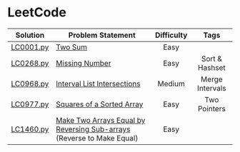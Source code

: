 # LeetCode

|  Solution   | Problem Statement                                                       | Difficulty |      Tags       |
|:-----------:|-------------------------------------------------------------------------|:----------:|:---------------:|
| [LC0001.py] | [Two Sum]                                                               |    Easy    |                 |
| [LC0268.py] | [Missing Number]                                                        |    Easy    | Sort & Hashset  |
| [LC0968.py] | [Interval List Intersections]                                           |   Medium   | Merge Intervals |
| [LC0977.py] | [Squares of a Sorted Array]                                             |    Easy    |  Two Pointers   |
| [LC1460.py] | [Make Two Arrays Equal by Reversing Sub-arrays] (Reverse to Make Equal) |    Easy    |                 |

[//]: # (Solutions)

[LC0001.py]: Solutions/LC0001.py?ts=4
[Two Sum]: https://leetcode.com/problems/two-sum/

[LC0268.py]: Solutions/LC0268.py?ts=4
[Missing Number]: https://leetcode.com/problems/missing-number/

[LC0968.py]: Solutions/LC0968.py?ts=4
[Interval List Intersections]: https://leetcode.com/problems/interval-list-intersections/

[LC0977.py]: Solutions/LC0977.py?ts=4
[Squares of a Sorted Array]: https://leetcode.com/problems/squares-of-a-sorted-array/

[LC1460.py]: Solutions/LC1460.py?ts=4
[Make Two Arrays Equal by Reversing Sub-arrays]: https://leetcode.com/problems/make-two-arrays-equal-by-reversing-sub-arrays/